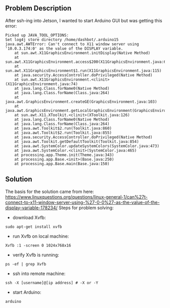 ## Problem Description

After ssh-ing into Jetson, I wanted to start Arduino GUI but was getting this error:

```ssh
Picked up JAVA_TOOL_OPTIONS: 
Set log4j store directory /home/dashbot/.arduino15
java.awt.AWTError: Can't connect to X11 window server using '10.0.3.174:0' as the value of the DISPLAY variable.
	at sun.awt.X11GraphicsEnvironment.initDisplay(Native Method)
	at sun.awt.X11GraphicsEnvironment.access$200(X11GraphicsEnvironment.java:65)
	at sun.awt.X11GraphicsEnvironment$1.run(X11GraphicsEnvironment.java:115)
	at java.security.AccessController.doPrivileged(Native Method)
	at sun.awt.X11GraphicsEnvironment.<clinit>(X11GraphicsEnvironment.java:74)
	at java.lang.Class.forName0(Native Method)
	at java.lang.Class.forName(Class.java:264)
	at java.awt.GraphicsEnvironment.createGE(GraphicsEnvironment.java:103)
	at java.awt.GraphicsEnvironment.getLocalGraphicsEnvironment(GraphicsEnvironment.java:82)
	at sun.awt.X11.XToolkit.<clinit>(XToolkit.java:126)
	at java.lang.Class.forName0(Native Method)
	at java.lang.Class.forName(Class.java:264)
	at java.awt.Toolkit$2.run(Toolkit.java:860)
	at java.awt.Toolkit$2.run(Toolkit.java:855)
	at java.security.AccessController.doPrivileged(Native Method)
	at java.awt.Toolkit.getDefaultToolkit(Toolkit.java:854)
	at java.awt.SystemColor.updateSystemColors(SystemColor.java:473)
	at java.awt.SystemColor.<clinit>(SystemColor.java:465)
	at processing.app.Theme.init(Theme.java:343)
	at processing.app.Base.<init>(Base.java:250)
	at processing.app.Base.main(Base.java:150)
```
## Solution

The basis for the solution came from here: https://www.linuxquestions.org/questions/linux-general-1/can%27t-connect-to-x11-window-server-using-%27-0-0%27-as-the-value-of-the-display-variable-178234/
Steps for problem solving:

- download Xvfb:
```ssh
sudo apt-get install xvfb
```
- run Xvfb on local machine:
```ssh
Xvfb :1 -screen 0 1024x768x16
```
- verify Xvfb is running:
```ssh
ps -ef | grep Xvfb
```
- ssh into remote machine:
```ssh
ssh -X [username]@[ip address] # -X or -Y
```
- start Arduino:
```ssh
arduino
```

